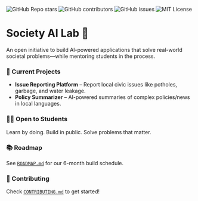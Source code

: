 ![GitHub Repo stars](https://img.shields.io/github/stars/YOUR-USERNAME/society-ai-lab?style=social)
![GitHub contributors](https://img.shields.io/github/contributors/YOUR-USERNAME/society-ai-lab)
![GitHub issues](https://img.shields.io/github/issues/YOUR-USERNAME/society-ai-lab)
![MIT License](https://img.shields.io/github/license/YOUR-USERNAME/society-ai-lab)

# Society AI Lab 🚀

An open initiative to build AI-powered applications that solve real-world societal problems—while mentoring students in the process.

### 🔧 Current Projects
- **Issue Reporting Platform** – Report local civic issues like potholes, garbage, and water leakage.
- **Policy Summarizer** – AI-powered summaries of complex policies/news in local languages.

### 🧑‍🎓 Open to Students
Learn by doing. Build in public. Solve problems that matter.

### 📚 Roadmap
See [`ROADMAP.md`](./ROADMAP.md) for our 6-month build schedule.

### 🤝 Contributing
Check [`CONTRIBUTING.md`](./CONTRIBUTING.md) to get started!
